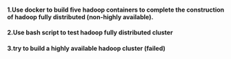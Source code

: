 #### 1.Use docker to build five hadoop containers to complete the construction of hadoop fully distributed (non-highly available).

#### 2.Use bash script to test hadoop fully distributed cluster

#### 3.try to build a highly available hadoop cluster (failed)